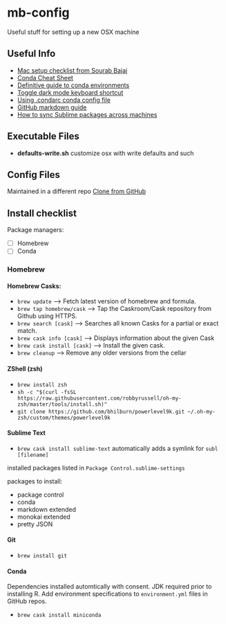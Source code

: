 # mb-config
Useful stuff for setting up a new OSX machine

## Useful Info 
- [Mac setup checklist from Sourab Bajaj](https://sourabhbajaj.com/mac-setup/)
- [Conda Cheat Sheet](https://docs.conda.io/projects/conda/en/4.6.0/_downloads/52a95608c49671267e40c689e0bc00ca/conda-cheatsheet.pdf)
- [Definitive guide to conda environments](https://towardsdatascience.com/a-guide-to-conda-environments-bc6180fc533)
- [Toggle dark mode keyboard shortcut](https://lifehacker.com/switch-between-dark-and-light-mode-on-your-mac-with-thi-1838488087)
- [Using .condarc conda config file](https://docs.conda.io/projects/conda/en/latest/user-guide/configuration/use-condarc.html#creating-and-editing)
- [GitHub markdown guide](https://help.github.com/en/github/writing-on-github/basic-writing-and-formatting-syntax)
- [How to sync Sublime packages across machines](https://packagecontrol.io/docs/syncing)

## Executable Files

- **defaults-write.sh** customize osx with write defaults and such 

## Config Files
Maintained in a different repo
[Clone from GitHub](https://git.autodesk.com/beamt/dotfiles)

## Install checklist

Package managers:
- [ ] Homebrew
- [ ] Conda 

### Homebrew

#### Homebrew Casks: 
- `brew update` --> Fetch latest version of homebrew and formula.
- `brew tap homebrew/cask` --> Tap the Caskroom/Cask repository from Github using HTTPS.
- `brew search [cask]` --> Searches all known Casks for a partial or exact match.
- `brew cask info [cask]` --> Displays information about the given Cask
- `brew cask install [cask]` --> Install the given cask.
- `brew cleanup` --> Remove any older versions from the cellar       

#### ZShell (zsh) 
- `brew install zsh` 
- `sh -c "$(curl -fsSL https://raw.githubusercontent.com/robbyrussell/oh-my-zsh/master/tools/install.sh)"`  
- `git clone https://github.com/bhilburn/powerlevel9k.git ~/.oh-my-zsh/custom/themes/powerlevel9k`

#### Sublime Text 
- `brew cask install sublime-text`
automatically adds a symlink for `subl [filename]` 

installed packages listed in `Package Control.sublime-settings`

packages to install: 
- package control
- conda
- markdown extended
- monokai extended
- pretty JSON

#### Git 
- `brew install git` 

#### Conda
Dependencies installed automtically with consent. JDK required prior to installing R. Add environment specifications to `environment.yml` files in GitHub repos.

- `brew cask install miniconda`



